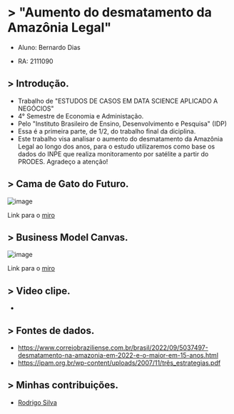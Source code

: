 # > "Aumento do desmatamento da Amazônia Legal"

- Aluno: Bernardo Dias

- RA: 2111090

## > Introdução.

- Trabalho de "ESTUDOS DE CASOS EM DATA SCIENCE APLICADO A NEGÓCIOS"
- 4° Semestre de Economia e Administação.
- Pelo "Instituto Brasileiro de Ensino, Desenvolvimento e Pesquisa" (IDP)
- Essa é a primeira parte, de 1/2, do trabalho final da diciplina.
- Este trabalho visa analisar o aumento do desmatamento da Amazônia Legal ao longo dos anos, para o estudo utilizaremos como base os dados do INPE que realiza monitoramento por satélite a partir do PRODES. Agradeço a atenção!

## > Cama de Gato do Futuro.

![image](https://user-images.githubusercontent.com/116168402/197538608-7479f4ba-0ecc-4288-87e7-fc07d3110fd9.png)

Link para o [miro](https://miro.com/app/board/uXjVPKwX9-g=/?share_link_id=238010818841)


## > Business Model Canvas.

![image](https://user-images.githubusercontent.com/116168402/197620473-7b973008-621b-4a0a-ac45-601eb51d6cec.png)

Link para o [miro](https://miro.com/app/board/uXjVPKwX9-g=/?share_link_id=192126882017)

## > Video clipe.
-

## > Fontes de dados.

- https://www.correiobraziliense.com.br/brasil/2022/09/5037497-desmatamento-na-amazonia-em-2022-e-o-maior-em-15-anos.html
- https://ipam.org.br/wp-content/uploads/2007/11/três_estrategias.pdf

## > Minhas contribuições.
- [Rodrigo Silva](https://github.com/Rodrigosilva028/Trab_dados/blob/main/README.md)
